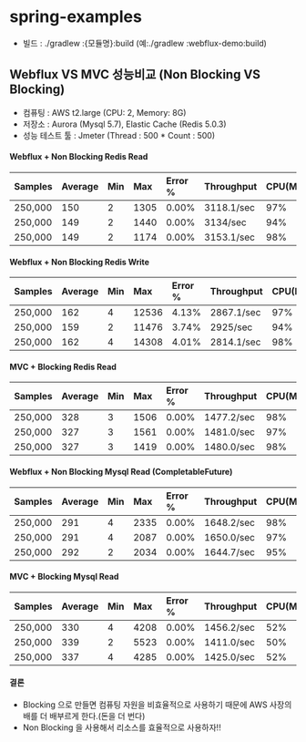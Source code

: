 # spring-examples

- 빌드 : ./gradlew :{모듈명}:build  (예:./gradlew :webflux-demo:build)

## Webflux VS MVC 성능비교 (Non Blocking VS Blocking)

* 컴퓨팅 : AWS t2.large (CPU: 2, Memory: 8G)
* 저장소 : Aurora (Mysql 5.7), Elastic Cache (Redis 5.0.3)
* 성능 테스트 툴 : Jmeter (Thread : 500 * Count : 500)

#### Webflux + Non Blocking Redis Read

| Samples | Average | Min | Max | Error % | Throughput | CPU(Max) |
| :-------| :------ | :--- | :--- | :---- | :--------- | :--------- |
| 250,000 | 150 | 2 | 1305 | 0.00% | 3118.1/sec | 97% |
| 250,000 | 149 | 2 | 1440 | 0.00% | 3134/sec | 94% |
| 250,000 | 149 | 2 | 1174 | 0.00% | 3153.1/sec | 98% |

#### Webflux + Non Blocking Redis Write

| Samples | Average | Min | Max | Error % | Throughput | CPU(Max) |
| :-------| :------ | :--- | :--- | :---- | :--------- | :--------- |
| 250,000 | 162 | 4 | 12536 | 4.13% | 2867.1/sec | 97% |
| 250,000 | 159 | 2 | 11476 | 3.74% | 2925/sec | 94% |
| 250,000 | 162 | 4 | 14308 | 4.01% | 2814.1/sec | 98% |

#### MVC + Blocking Redis Read

| Samples | Average | Min | Max | Error % | Throughput | CPU(Max) |
| :-------| :------ | :--- | :--- | :---- | :--------- | :--------- |
| 250,000 | 328 | 3 | 1506 | 0.00% | 1477.2/sec | 98% |
| 250,000 | 327 | 3 | 1561 | 0.00% | 1481.0/sec | 97% |
| 250,000 | 327 | 3 | 1419 | 0.00% | 1480.0/sec | 98% |

#### Webflux + Non Blocking Mysql Read (CompletableFuture)

| Samples | Average | Min | Max | Error % | Throughput | CPU(Max) |
| :-------| :------ | :--- | :--- | :---- | :--------- | :--------- |
| 250,000 | 291 | 4 | 2335 | 0.00% | 1648.2/sec | 98% |
| 250,000 | 291 | 4 | 2087 | 0.00% | 1650.0/sec | 97% |
| 250,000 | 292 | 2 | 2034 | 0.00% | 1644.7/sec | 95% |

#### MVC + Blocking Mysql Read

| Samples | Average | Min | Max | Error % | Throughput | CPU(Max) |
| :-------| :------ | :--- | :--- | :---- | :--------- | :--------- |
| 250,000 | 330 | 4 | 4208 | 0.00% | 1456.2/sec | 52% |
| 250,000 | 339 | 2 | 5523 | 0.00% | 1411.0/sec | 50% |
| 250,000 | 337 | 4 | 4285 | 0.00% | 1425.0/sec | 52% |


#### 결론
- Blocking 으로 만들면 컴퓨팅 자원을 비효율적으로 사용하기 때문에 AWS 사장의 배를 더 배부르게 한다.(돈을 더 번다)
- Non Blocking 을 사용해서 리소스를 효율적으로 사용하자!! 


